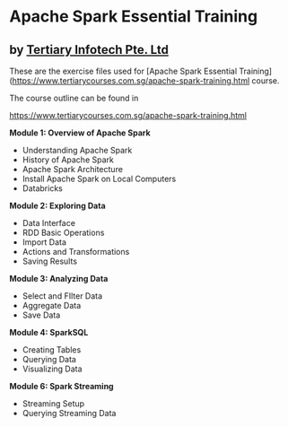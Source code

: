 # Apache Spark Essential Training
## by [Tertiary Infotech Pte. Ltd](https://www.tertiarycourses.com.sg/)

These are the exercise files used for [Apache Spark Essential Training](https://www.tertiarycourses.com.sg/apache-spark-training.html course. 

The course outline can be found in 

https://www.tertiarycourses.com.sg/apache-spark-training.html

<p><strong>Module 1: Overview of Apache Spark</strong></p>
<ul>
<li>Understanding Apache Spark</li>
<li>History of Apache Spark</li>
<li>Apache Spark Architecture</li>
<li>Install Apache Spark on Local Computers</li>
<li>Databricks</li>
</ul>
<p><strong>Module 2: Exploring Data</strong></p>
<ul>
<li>Data Interface</li>
<li>RDD Basic Operations</li>
<li>Import Data</li>
<li>Actions and Transformations</li>
<li>Saving Results</li>
</ul>
<p><strong>Module 3: Analyzing Data</strong></p>
<ul>
<li>Select and FIlter Data</li>
<li>Aggregate Data</li>
<li>Save Data</li>
</ul>
<p><strong>Module 4: SparkSQL</strong></p>
<ul>
<li>Creating Tables</li>
<li>Querying Data&nbsp;</li>
<li>Visualizing Data</li>
</ul>
<p><strong>Module 6: Spark Streaming</strong></p>
<ul>
<li>Streaming Setup</li>
<li>Querying Streaming Data</li>
</ul>
